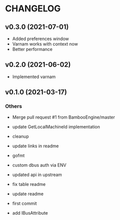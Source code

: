 # CHANGELOG

## v0.3.0 (2021-07-01)

- Added preferences window
- Varnam works with context now
- Better performance

## v0.2.0 (2021-06-02)

- Implemented varnam

## v0.1.0 (2021-03-17)

### Others

- Merge pull request #1 from BambooEngine/master

- update GetLocalMachineId implementation

- cleanup

- update links in readme

- gofmt

- custom dbus auth via ENV

- updated api in upstream

- fix table readme

- update readme

- first commit

- add IBusAttribute
